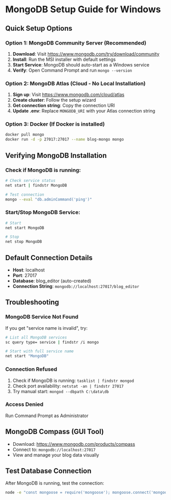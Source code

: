 # MongoDB Setup Guide for Windows

## Quick Setup Options

### Option 1: MongoDB Community Server (Recommended)
1. **Download**: Visit https://www.mongodb.com/try/download/community
2. **Install**: Run the MSI installer with default settings
3. **Start Service**: MongoDB should auto-start as a Windows service
4. **Verify**: Open Command Prompt and run `mongo --version`

### Option 2: MongoDB Atlas (Cloud - No Local Installation)
1. **Sign up**: Visit https://www.mongodb.com/cloud/atlas
2. **Create cluster**: Follow the setup wizard
3. **Get connection string**: Copy the connection URI
4. **Update .env**: Replace `MONGODB_URI` with your Atlas connection string

### Option 3: Docker (If Docker is installed)
```bash
docker pull mongo
docker run -d -p 27017:27017 --name blog-mongo mongo
```

## Verifying MongoDB Installation

### Check if MongoDB is running:
```bash
# Check service status
net start | findstr MongoDB

# Test connection
mongo --eval "db.adminCommand('ping')"
```

### Start/Stop MongoDB Service:
```bash
# Start
net start MongoDB

# Stop
net stop MongoDB
```

## Default Connection Details
- **Host**: localhost
- **Port**: 27017
- **Database**: blog_editor (auto-created)
- **Connection String**: `mongodb://localhost:27017/blog_editor`

## Troubleshooting

### MongoDB Service Not Found
If you get "service name is invalid", try:
```bash
# List all MongoDB services
sc query type= service | findstr /i mongo

# Start with full service name
net start "MongoDB"
```

### Connection Refused
1. Check if MongoDB is running: `tasklist | findstr mongod`
2. Check port availability: `netstat -an | findstr 27017`
3. Try manual start: `mongod --dbpath C:\data\db`

### Access Denied
Run Command Prompt as Administrator

## MongoDB Compass (GUI Tool)
- Download: https://www.mongodb.com/products/compass
- Connect to: `mongodb://localhost:27017`
- View and manage your blog data visually

## Test Database Connection
After MongoDB is running, test the connection:
```bash
node -e "const mongoose = require('mongoose'); mongoose.connect('mongodb://localhost:27017/blog_editor').then(() => console.log('✅ Connected')).catch(err => console.log('❌ Error:', err.message))"
```

